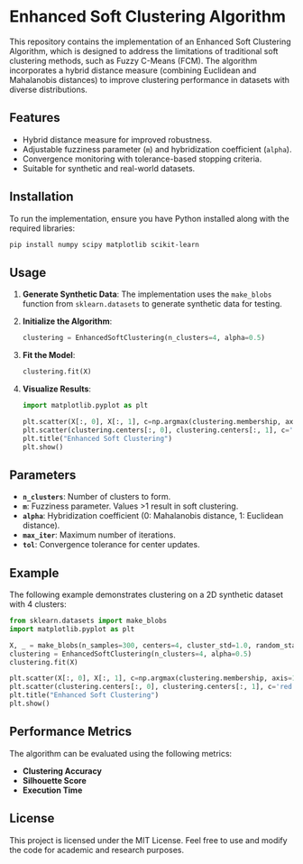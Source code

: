 # Enhanced Soft Clustering Algorithm

This repository contains the implementation of an Enhanced Soft Clustering Algorithm, which is designed to address the limitations of traditional soft clustering methods, such as Fuzzy C-Means (FCM). The algorithm incorporates a hybrid distance measure (combining Euclidean and Mahalanobis distances) to improve clustering performance in datasets with diverse distributions.

## Features

- Hybrid distance measure for improved robustness.
- Adjustable fuzziness parameter (`m`) and hybridization coefficient (`alpha`).
- Convergence monitoring with tolerance-based stopping criteria.
- Suitable for synthetic and real-world datasets.

## Installation

To run the implementation, ensure you have Python installed along with the required libraries:

```bash
pip install numpy scipy matplotlib scikit-learn
```

## Usage

1. **Generate Synthetic Data**:
   The implementation uses the `make_blobs` function from `sklearn.datasets` to generate synthetic data for testing.

2. **Initialize the Algorithm**:
   ```python
   clustering = EnhancedSoftClustering(n_clusters=4, alpha=0.5)
   ```

3. **Fit the Model**:
   ```python
   clustering.fit(X)
   ```

4. **Visualize Results**:
   ```python
   import matplotlib.pyplot as plt

   plt.scatter(X[:, 0], X[:, 1], c=np.argmax(clustering.membership, axis=1), cmap='viridis')
   plt.scatter(clustering.centers[:, 0], clustering.centers[:, 1], c='red', marker='x')
   plt.title("Enhanced Soft Clustering")
   plt.show()
   ```

## Parameters

- **`n_clusters`**: Number of clusters to form.
- **`m`**: Fuzziness parameter. Values >1 result in soft clustering.
- **`alpha`**: Hybridization coefficient (0: Mahalanobis distance, 1: Euclidean distance).
- **`max_iter`**: Maximum number of iterations.
- **`tol`**: Convergence tolerance for center updates.

## Example

The following example demonstrates clustering on a 2D synthetic dataset with 4 clusters:

```python
from sklearn.datasets import make_blobs
import matplotlib.pyplot as plt

X, _ = make_blobs(n_samples=300, centers=4, cluster_std=1.0, random_state=42)
clustering = EnhancedSoftClustering(n_clusters=4, alpha=0.5)
clustering.fit(X)

plt.scatter(X[:, 0], X[:, 1], c=np.argmax(clustering.membership, axis=1), cmap='viridis')
plt.scatter(clustering.centers[:, 0], clustering.centers[:, 1], c='red', marker='x')
plt.title("Enhanced Soft Clustering")
plt.show()
```

## Performance Metrics

The algorithm can be evaluated using the following metrics:

- **Clustering Accuracy**
- **Silhouette Score**
- **Execution Time**

## License

This project is licensed under the MIT License. Feel free to use and modify the code for academic and research purposes.
